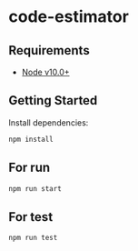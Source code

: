 # code-estimator

## Requirements

- [Node v10.0+](https://nodejs.org/en/download/current/)

## Getting Started

Install dependencies:

```bash
npm install
```

## For run

```bash
npm run start
```

## For test

```bash
npm run test
```
